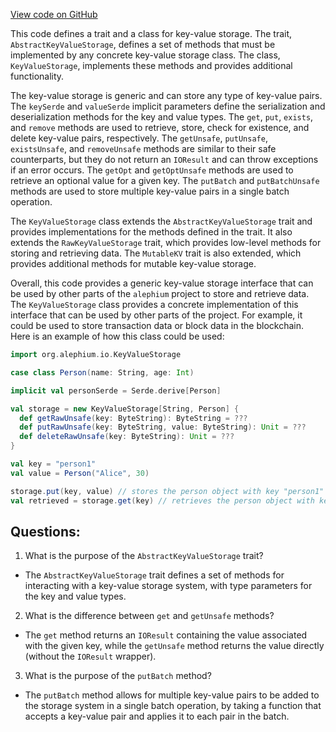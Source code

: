 [View code on GitHub](https://github.com/alephium/alephium/io/src/main/scala/org/alephium/io/KeyValueStorage.scala)

This code defines a trait and a class for key-value storage. The trait, `AbstractKeyValueStorage`, defines a set of methods that must be implemented by any concrete key-value storage class. The class, `KeyValueStorage`, implements these methods and provides additional functionality.

The key-value storage is generic and can store any type of key-value pairs. The `keySerde` and `valueSerde` implicit parameters define the serialization and deserialization methods for the key and value types. The `get`, `put`, `exists`, and `remove` methods are used to retrieve, store, check for existence, and delete key-value pairs, respectively. The `getUnsafe`, `putUnsafe`, `existsUnsafe`, and `removeUnsafe` methods are similar to their safe counterparts, but they do not return an `IOResult` and can throw exceptions if an error occurs. The `getOpt` and `getOptUnsafe` methods are used to retrieve an optional value for a given key. The `putBatch` and `putBatchUnsafe` methods are used to store multiple key-value pairs in a single batch operation.

The `KeyValueStorage` class extends the `AbstractKeyValueStorage` trait and provides implementations for the methods defined in the trait. It also extends the `RawKeyValueStorage` trait, which provides low-level methods for storing and retrieving data. The `MutableKV` trait is also extended, which provides additional methods for mutable key-value storage.

Overall, this code provides a generic key-value storage interface that can be used by other parts of the `alephium` project to store and retrieve data. The `KeyValueStorage` class provides a concrete implementation of this interface that can be used by other parts of the project. For example, it could be used to store transaction data or block data in the blockchain. Here is an example of how this class could be used:

```scala
import org.alephium.io.KeyValueStorage

case class Person(name: String, age: Int)

implicit val personSerde = Serde.derive[Person]

val storage = new KeyValueStorage[String, Person] {
  def getRawUnsafe(key: ByteString): ByteString = ???
  def putRawUnsafe(key: ByteString, value: ByteString): Unit = ???
  def deleteRawUnsafe(key: ByteString): Unit = ???
}

val key = "person1"
val value = Person("Alice", 30)

storage.put(key, value) // stores the person object with key "person1"
val retrieved = storage.get(key) // retrieves the person object with key "person1"
```
## Questions: 
 1. What is the purpose of the `AbstractKeyValueStorage` trait?
- The `AbstractKeyValueStorage` trait defines a set of methods for interacting with a key-value storage system, with type parameters for the key and value types. 

2. What is the difference between `get` and `getUnsafe` methods?
- The `get` method returns an `IOResult` containing the value associated with the given key, while the `getUnsafe` method returns the value directly (without the `IOResult` wrapper). 

3. What is the purpose of the `putBatch` method?
- The `putBatch` method allows for multiple key-value pairs to be added to the storage system in a single batch operation, by taking a function that accepts a key-value pair and applies it to each pair in the batch.